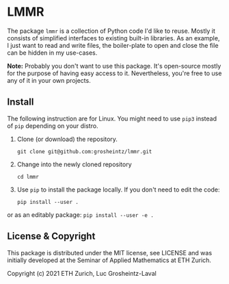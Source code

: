 # LMMR
The package `lmmr` is a collection of Python code I'd like to reuse. Mostly it
consists of simplified interfaces to existing built-in libraries. As an
example, I just want to read and write files, the boiler-plate to open and
close the file can be hidden in my use-cases.

**Note:** Probably you don't want to use this package. It's open-source mostly
for the purpose of having easy access to it. Nevertheless, you're free to use
any of it in your own projects.

## Install
The following instruction are for Linux. You might need to use `pip3` instead of
`pip` depending on your distro.

  1. Clone (or download) the repository.
      ```
      git clone git@github.com:grosheintz/lmmr.git
      ```

  2. Change into the newly cloned repository
      ```
      cd lmmr
      ```

  3. Use `pip` to install the package locally. If you don't need to edit
  the code:
      ```
      pip install --user .
      ```
  or as an editably package:
      ```
      pip install --user -e .
      ```


## License & Copyright
This package is distributed under the MIT license, see LICENSE and was
initially developed at the Seminar of Applied Mathematics at ETH Zurich.

Copyright (c) 2021 ETH Zurich, Luc Grosheintz-Laval
